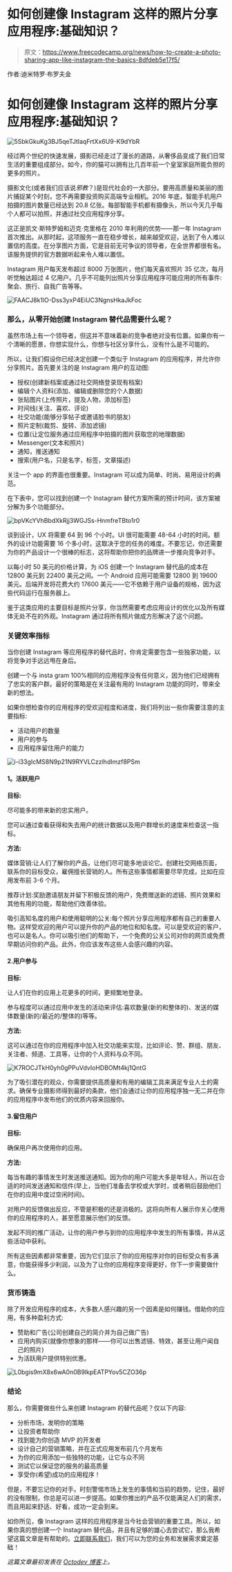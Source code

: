 # 如何创建像 Instagram 这样的照片分享应用程序:基础知识？

> 原文：<https://www.freecodecamp.org/news/how-to-create-a-photo-sharing-app-like-instagram-the-basics-8dfdeb5e17f5/>

作者:迪米特罗·布罗夫金

# 如何创建像 Instagram 这样的照片分享应用程序:基础知识？

![5SbkGkuKg3BJ5qeTJtIaqFrtXx6U9-K9dYbR](img/eafebc5c2a31a3855e691114b7e878a5.png)

经过两个世纪的快速发展，摄影已经走过了漫长的道路，从奢侈品变成了我们日常生活的重要组成部分。如今，你的猫可以拥有比几百年前一个皇室家庭所能负担的更多的照片。

摄影文化(或者我们应该说*邪教*？)是现代社会的一大部分。要用高质量和美丽的图片捕捉某个时刻，您不再需要投资购买高端专业相机。2016 年底，智能手机用户拍摄的图片数量已经达到 20.8 亿张。每部智能手机都有摄像头，所以今天几乎每个人都可以拍照，并通过社交应用程序分享。

这正是凯文·斯特罗姆和迈克·克里格在 2010 年利用的优势——那一年 Instagram 首次推出。从那时起，这项服务一直在稳步增长，越来越受欢迎，达到了令人难以置信的高度。在分享图片方面，它是目前无可争议的领导者，在全世界都很有名。该服务提供的官方数据听起来令人难以置信。

Instagram 用户每天发布超过 8000 万张图片，他们每天喜欢照片 35 亿次，每月听觉触达超过 4 亿用户。几乎不可能列出照片分享应用程序可能应用的所有事件:聚会、旅行、自我广告等等。

![FAACJ8k1lO-Dss3yxP4EiUC3NgnsHkaJkFoc](img/14bf2fed1d3eab1f96c08c72fc48f6e3.png)

### 那么，从零开始创建 Instagram 替代品需要什么呢？

虽然市场上有一个领导者，但这并不意味着新的竞争者绝对没有位置。如果你有一个清晰的愿景，你想实现什么，你想与社区分享什么，没有什么是不可能的。

所以，让我们假设你已经决定创建一个类似于 Instagram 的应用程序，并允许你分享照片。首先要关注的是 Instagram 用户的互动图:

*   授权(创建新档案或通过社交网络登录现有档案)
*   编辑个人资料(添加、编辑或删除您的个人数据)
*   张贴图片(上传照片，提及人物，添加标签)
*   时间线(关注、喜欢、评论)
*   社交功能(能够分享帖子或邀请脸书的朋友)
*   照片定制(裁剪、旋转、添加滤镜)
*   位置(让定位服务通过应用程序中拍摄的图片获取您的地理数据)
*   Messenger(文本和照片)
*   通知，推送通知
*   搜索(用户名，只是名字，标签，文章描述)

关注一个 app 的界面也很重要。Instagram 可以成为简单、时尚、易用设计的典范。

在下表中，您可以找到创建一个 Instagram 替代方案所需的预计时间，该方案被分解为多个功能部分。

![bpVKcYVhBbdXkRjj3WGJSs-HnmfreTBto1r0](img/1b320b5a7dc4137ce1855cd5ec7bf8f7.png)

谈到设计，UX 将需要 64 到 96 个小时。UI 很可能需要 48-64 小时的时间。额外的设计功能需要 16 个多小时，这取决于您的任务的难度。不要忘记，你还需要为你的产品设计一个很棒的标志，这将帮助你把你的品牌进一步推向竞争对手。

以每小时 50 美元的价格计算，为 iOS 创建一个 Instagram 替代品的成本在 12800 美元到 22400 美元之间。一个 Android 应用可能需要 12800 到 19600 美元。后端开发将花费大约 17600 美元——它不依赖于用户设备的规格，因为这些代码运行在服务器上。

鉴于这类应用的主要目标是照片分享，你当然需要考虑应用设计的优化以及所有媒体无处不在的外观。Instagram 通过将所有照片做成方形解决了这个问题。

### 关键效率指标

当你创建 Instagram 等应用程序的替代品时，你肯定需要包含一些独家功能，以将竞争对手远远甩在身后。

创建一个与 insta gram 100%相同的应用程序没有任何意义，因为他们已经拥有了忠实的客户群。最好的策略是在关注最有用的 Instagram 功能的同时，带来全新的想法。

如果你想检查你的应用程序的受欢迎程度和进度，我们将列出一些你需要注意的主要指标:

*   活动用户的数量
*   用户的参与
*   应用程序留住用户的能力

![i-i33gIcMS8N9p21N9RYVLCzzlhdImzf8PSm](img/b7a7e80ac821df099b1f8e8d8282342c.png)

#### **1。活跃用户**

**目标:**

尽可能多的带来新的忠实用户。

您可以通过查看获得和失去用户的统计数据以及用户群增长的速度来检查这一指标。

**方法:**

媒体营销:让人们了解你的产品，让他们尽可能多地谈论它。创建社交网络页面，联系你的目标受众，雇佣擅长营销的人。所有这些事情都需要尽早完成，比如在应用发布前 3-6 个月。

推荐计划:奖励邀请朋友并留下积极反馈的用户，免费赠送新的滤镜、照片效果和其他有用的功能，帮助他们改善体验。

吸引高知名度的用户和使用聪明的公关:每个照片分享应用程序都有自己的重要人物。这样受欢迎的用户可以提升你的产品的地位和知名度。可以是受欢迎的客户，也可以是名人。你可以吸引他们的帮助下，一个免费的公关公司对你的网页或免费早期访问你的产品。此外，你应该发布这些人会感兴趣的内容。

#### 2.用户参与

**目标:**

让人们在你的应用上花更多的时间，更频繁地登录。

参与程度可以通过应用中发生的活动来评估:喜欢数量(新的和整体的)、发送的媒体数量(新的/最近的/整体的)等等。

**方法:**

这可以通过在你的应用程序中加入社交功能来实现，比如评论、赞、群组、朋友、关注者、频道、工具等，让你的个人资料与众不同。

![K7ROCJTkH0yh0gPPuVdvIoHDBOMt4kj1QntG](img/fa25ce8bffb4b3dc2bcce8b6cf954087.png)

为了吸引潜在的观众，你需要提供高质量和有用的编辑工具来满足专业人士的需求。确保专业摄影师得到最好的条款，他们会通过让你的应用程序独一无二并在你的应用程序中发布他们的优质内容来回报你。

#### 3.留住用户

**目标:**

确保用户再次使用你的应用。

**方法:**

每当有趣的事情发生时发送推送通知。因为你的用户可能大多是年轻人，所以在合适的时间发送通知和信件(早上，当他们准备去学校或大学时，或者稍后鼓励他们在你的应用中度过空闲时间)。

对用户的反馈做出反应，不管是积极的还是消极的。这将向所有人展示你关心使用你的应用程序的人，甚至愿意展示他们的反馈。

发起不同的推广活动，让你的用户参与到你的应用程序中发生的所有事情，并从这些活动中获利。

所有这些因素都非常重要，因为它们显示了你的应用程序对你的目标受众有多满意，你能获得多少利润，以及为了让你的应用程序变得更好，你下一步需要做什么。

### 货币铸造

除了开发应用程序的成本，大多数人感兴趣的另一个因素是如何赚钱。借助你的应用，有多种盈利方式:

*   赞助和广告(公司创建自己的简介并为自己做广告)
*   应用内购买(就像你想象的那样——你可以出售滤镜、特效，甚至让用户闻自己的照片)
*   为活跃用户提供特别优惠。

![L0bgis9mX8x6wA0n0B9lkpEATPYov5CZO36p](img/8a5583fa203cbb8b0ee2717d657fa4ef.png)

### 结论

那么，你需要做些什么来创建 Instagram 的替代品呢？仅以下内容:

*   分析市场，发明你的策略
*   让投资者帮助你
*   找到能为你创造 MVP 的开发者
*   设计自己的营销策略，并在正式应用发布前几个月发布
*   为你的应用添加一些独特的功能，让它与众不同
*   测试它以保证您的服务的最高质量
*   享受你(希望)成功的应用程序！

但是，不要忘记你的对手。时刻警惕市场上发生的事情和当前的趋势。记住，最好的没有限制，你总是可以进一步提高。如果你推出的产品不仅能满足人们的需求，而且用起来舒适、好看，成功一定会到来。

如你所见，像 Instagram 这样的应用程序是当今社会营销的重要工具。所以，如果你真的想创建一个 Instagram 替代品，并且有足够的雄心去尝试它，那么我希望这篇文章是有帮助的。[立即联系我们](https://octodev.net)，我们可以为您的业务和发展需求奠定基础！

*这篇文章最初发表在 [Octodev 博客](https://octodev.net/blog/)上。*